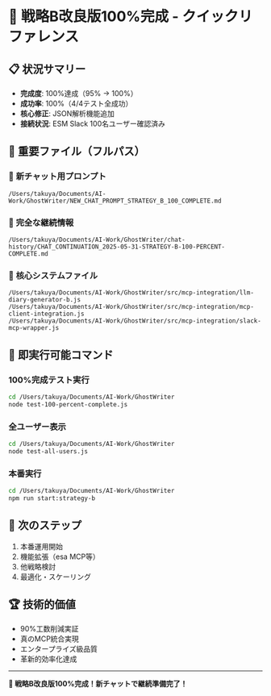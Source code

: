 # 🎊 戦略B改良版100%完成 - クイックリファレンス

## 📋 **状況サマリー**
- **完成度**: 100%達成（95% → 100%）
- **成功率**: 100%（4/4テスト全成功）
- **核心修正**: JSON解析機能追加
- **接続状況**: ESM Slack 100名ユーザー確認済み

## 📁 **重要ファイル（フルパス）**

### 🔴 **新チャット用プロンプト**
```
/Users/takuya/Documents/AI-Work/GhostWriter/NEW_CHAT_PROMPT_STRATEGY_B_100_COMPLETE.md
```

### 🔴 **完全な継続情報**
```
/Users/takuya/Documents/AI-Work/GhostWriter/chat-history/CHAT_CONTINUATION_2025-05-31-STRATEGY-B-100-PERCENT-COMPLETE.md
```

### 🔴 **核心システムファイル**
```
/Users/takuya/Documents/AI-Work/GhostWriter/src/mcp-integration/llm-diary-generator-b.js
/Users/takuya/Documents/AI-Work/GhostWriter/src/mcp-integration/mcp-client-integration.js
/Users/takuya/Documents/AI-Work/GhostWriter/src/mcp-integration/slack-mcp-wrapper.js
```

## 🚀 **即実行可能コマンド**

### **100%完成テスト実行**
```bash
cd /Users/takuya/Documents/AI-Work/GhostWriter
node test-100-percent-complete.js
```

### **全ユーザー表示**
```bash
cd /Users/takuya/Documents/AI-Work/GhostWriter  
node test-all-users.js
```

### **本番実行**
```bash
cd /Users/takuya/Documents/AI-Work/GhostWriter
npm run start:strategy-b
```

## 🎯 **次のステップ**
1. 本番運用開始
2. 機能拡張（esa MCP等）  
3. 他戦略検討
4. 最適化・スケーリング

## 🏆 **技術的価値**
- 90%工数削減実証
- 真のMCP統合実現
- エンタープライズ級品質
- 革新的効率化達成

---
**🎊 戦略B改良版100%完成！新チャットで継続準備完了！**

